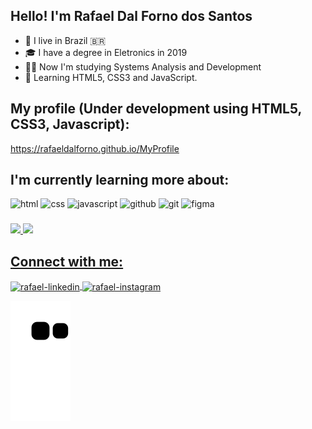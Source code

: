 ## Hello! I'm Rafael Dal Forno dos Santos 

- :round_pushpin: I live in Brazil :brazil:
- :mortar_board:  I have a degree in Eletronics in 2019
- :man_student:   Now I'm studying Systems Analysis and Development
- :rocket:        Learning HTML5, CSS3 and JavaScript.

## My profile (Under development using HTML5, CSS3, Javascript):

<a href="https://rafaeldalforno.github.io/MyProfile/" target="_blank">https://rafaeldalforno.github.io/MyProfile</a>
  
## I'm currently learning more about:

<img src="https://cdn.icon-icons.com/icons2/2415/PNG/512/html_original_wordmark_logo_icon_146478.png" alt="html" width="40" height="40" style="max-width:100%;"></img>
<img src="https://cdn.icon-icons.com/icons2/2107/PNG/512/file_type_css_icon_130661.png" alt="css" width="40" height="40" style="max-width:100%;"></img>
<img src="https://cdn.icon-icons.com/icons2/2108/PNG/512/javascript_icon_130900.png" alt="javascript" width="40" height="40" style="max-width:100%;"></img>
<img src="https://cdn.icon-icons.com/icons2/936/PNG/512/github-logo_icon-icons.com_73546.png" alt="github" width="40" height="40" style="max-width:100%;"></img>
<img src="https://cdn.icon-icons.com/icons2/2107/PNG/512/file_type_git_icon_130581.png" alt="git" width="40" height="40" style="max-width:100%;"></img>
<img src="https://cdn.icon-icons.com/icons2/3053/PNG/512/figma_macos_bigsur_icon_190183.png" alt="figma" width="40" height="40" style="max-width:100%;"></img>

###

<div>
  <a href="https://github.com/rafaeldalforno">
  <img height="180em" src="https://github-readme-stats.vercel.app/api?username=rafaeldalforno&show_icons=true&theme=tokyonight&include_all_commits=true&count_private=true"/>
  <img height="180em" src="https://github-readme-stats.vercel.app/api/top-langs/?username=rafaeldalforno&layout=compact&langs_count=6&theme=tokyonight"/>
</div>

## Connect with me:
 
 <a href="https://www.linkedin.com/in/rafaeldalforno/" target="_blank">
 <img align="center" alt="rafael-linkedin" height="30" width="40" src="https://cdn.jsdelivr.net/npm/simple-icons@3.0.1/icons/linkedin.svg" style="max-width:100%;">
 </a>
 <a href="https://www.instagram.com/itsrafadf/" target="_blank">
 <img align="center" alt="rafael-instagram" height="30" width="40" src="https://cdn.jsdelivr.net/npm/simple-icons@3.0.1/icons/instagram.svg" style="max-width:100%;">
 </a>
 
 <!--
 <div>
  <a href="https://github.com/rafaeldalforno">
  <img height="180em" src="https://github-readme-stats.vercel.app/api?username=rafaeldalforno&show_icons=true&theme=dracula&include_all_commits=true&count_private=true"/>
  <img height="180em" src="https://github-readme-stats.vercel.app/api/top-langs/?username=rafaeldalforno&layout=compact&langs_count=7&theme=dracula"/>
 </div>
 -->
 
  ![Snake animation](https://github.com/rafaeldalforno/rafaeldalforno/blob/output/github-contribution-grid-snake.svg)
